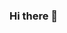### Hi there 👋

<!--
**dedefoskey/dedefoskey** is a ✨ _special_ ✨ repository because its `README.md` (this file) appears on your GitHub profile.

Here are some ideas to get you started:

- 🔭 I’m currently working on a deawing that I have been working on for a while ...
- 🌱 I’m currently learning Coding for the first time and I am going to do my best ...
- 👯 I’m looking to collaborate on coding for mechanical engineering ...
- 🤔 I’m looking for help with putting the right codes together so that the code actually works ...
- 💬 Ask me about what I do so that I can do my best everyday ...
- 📫 How to reach me: Reach me at 3022365077 or at dede.foskey.df02@gmail.com ...
- 😄 Pronouns: ...
- ⚡ Fun fact: I am a person that likes to meet new people and have fun when I have the time ...
-->
